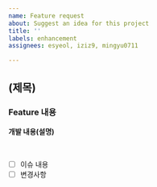 ```yaml
---
name: Feature request
about: Suggest an idea for this project
title: ''
labels: enhancement
assignees: esyeol, iziz9, mingyu0711

---
```


## (제목)
### Feature 내용 

**개발 내용(설명)**

</br>

- [ ] 이슈 내용
- [ ] 변경사항
